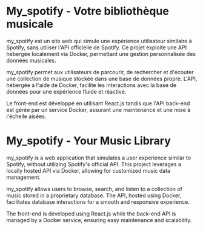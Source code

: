 <h1>My_spotify - Votre bibliothèque musicale</h1>

my_spotify est un site web qui simule une expérience utilisateur similaire à Spotify, sans utiliser l'API officielle de Spotify. 
Ce projet exploite une API hébergée localement via Docker, permettant une gestion personnalisée des données musicales.

my_spotify permet aux utilisateurs de parcourir, de rechercher et d'écouter une collection de musique stockée dans une base de données propre. 
L'API, hébergée à l'aide de Docker, facilite les interactions avec la base de données pour une expérience fluide et réactive.

Le front-end est développé en utilisant React.js tandis que l'API back-end est gérée par un service Docker, 
assurant une maintenance et une mise à l'échelle aisées.


<h1>My_spotify - Your Music Library</h1>

my_spotify is a web application that simulates a user experience similar to Spotify, without utilizing Spotify's official API. 
This project leverages a locally hosted API via Docker, allowing for customized music data management.

my_spotify allows users to browse, search, and listen to a collection of music stored in a proprietary database. 
The API, hosted using Docker, facilitates database interactions for a smooth and responsive experience.

The front-end is developed using React.js while the back-end API is managed by a Docker service, ensuring easy maintenance and scalability.
